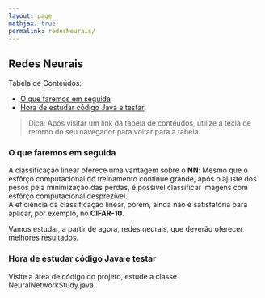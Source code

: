 ```yaml
---
layout: page
mathjax: true
permalink: redesNeurais/
---
```



## Redes Neurais


Tabela de Conteúdos:


- [O que faremos em seguida](#emSeguida)
- [Hora de estudar código Java e testar](#codigoJava)

> Dica: Após visitar um link da tabela de conteúdos, utilize a tecla de retorno do seu navegador para voltar para a tabela.


<a name='emSeguida'></a>

### O que faremos em seguida


A classificação linear oferece uma vantagem sobre o **NN**: Mesmo que o esfôrço computacional do treinamento continue grande, após o ajuste dos
pesos pela minimização das perdas, é possível classificar imagens com esfôrço computacional desprezível.  
A eficiência da classificação linear, porém, ainda não é satisfatória para aplicar, por exemplo, no **CIFAR-10**.  

Vamos estudar, a partir de agora, redes neurais, que deverão oferecer melhores resultados.


<a name='codigoJava'></a>

### Hora de estudar código Java e testar

Visite a área de código do projeto, estude a classe NeuralNetworkStudy.java.

